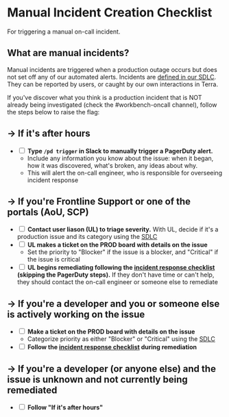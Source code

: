 # Manual Incident Creation Checklist

For triggering a manual on-call incident.

## What are manual incidents?

Manual incidents are triggered when a production outage occurs but does not set off any of our automated alerts.  Incidents are [defined in our SDLC](https://docs.google.com/document/d/1rLUMry-VAWsewEz2mOLfdzH-7UKxuIn35VlzZH90CcI/edit#).  They can be reported by users, or caught by our own interactions in Terra. 

If you've discover what you think is a production incident that is NOT already being investigated (check the #workbench-oncall channel), follow the steps below to raise the flag:

## → If it's after hours
- <input type='checkbox'> **Type `/pd trigger` in Slack to manually trigger a PagerDuty alert.**  
    - Include any information you know about the issue: when it began, how it was discovered, what's broken, any ideas about why.
    - This will alert the on-call engineer, who is responsible for overseeing incident response

## → If you're Frontline Support or one of the portals (AoU, SCP)
- <input type='checkbox'> **Contact user liason (UL) to triage severity.**  With UL, decide if it's a production issue and its category using the [SDLC](https://docs.google.com/document/d/1rLUMry-VAWsewEz2mOLfdzH-7UKxuIn35VlzZH90CcI/edit#) 
- <input type='checkbox'> **UL makes a ticket on the PROD board with details on the issue**
	- Set the priority to "Blocker" if the issue is a blocker, and "Critical" if the issue is critical
- <input type='checkbox'> **UL begins remediating following the [incident response checklist](https://broadinstitute.github.io/checklists.github.io/incident_response_checklist.html) (skipping the PagerDuty steps).** If they don't have time or can't help, they should contact the on-call engineer or someone else to remediate


## → If you're a developer and you or someone else is actively working on the issue
- <input type='checkbox'> **Make a ticket on the PROD board with details on the issue**
	- Categorize priority as either "Blocker" or "Critical" using the [SDLC](https://docs.google.com/document/d/1rLUMry-VAWsewEz2mOLfdzH-7UKxuIn35VlzZH90CcI/edit#)
- <input type='checkbox'> **Follow the [incident response checklist](https://broadinstitute.github.io/checklists.github.io/incident_response_checklist.html) during remediation**

## → If you're a developer (or anyone else) and the issue is unknown and not currently being remediated
- <input type='checkbox'> **Follow "If it's after hours"**

